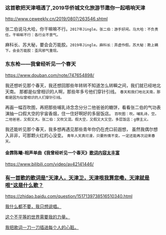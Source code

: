 ### 这首歌把天津唱透了,2019华侨城文化旅游节邀你一起唱响天津
http://www.ceweekly.cn/2019/0807/263546.shtml

张二伯说马大哈，你干嘛嘛不行。`2017年Jingle。张二伯：游手好闲。马大哈：不负责任。干嘛嘛不行：各行业不景气。`

麻科长、苏大秘，要会会万能胶。`2019年Jingle。麻科长：弄虚作假。苏大秘：欺上瞒下。会会万能胶：歪风邪气重现。`

### 东东枪——我曾经听见一个春天
https://www.douban.com/note/747654898/

我还想听见那个春天，我还想回那些年转转不知道怎么转瞬之间，我们就已经地北天南。
那都是似曾相识的人啊，那些年多亏他们穿针引线。
`春天和我们地北天南，那都是因为似曾相识的人们穿针引线。`

再画一幅百吹图，再把那些哺乳诗念念分分二他爸爸的糖饼，看看张二伯的气功表演抽一口假大空的宇宙香烟，住一住好啊好的多层饭店。
`百吹图：吹。哺乳诗，空。二他爸爸，又假又大。张二伯：又吹又混。假大空，又假又大又空。多层饭店：g僚主义。`

我还能听见那个春天，我多想再遇见那些青年你仍在虎口前遐想，
虽然我偶尔想入非非，可那颗火红的心没变。
`青年人天真烂漫，只要热情不变。一定还能再次迎来春天。`

#### 金霏陈曦-相声单曲《我曾经听见一个春天》<u>歌词内容太丰富
https://www.bilibili.com/video/av42141446/

### 有一首歌的歌词是"天津人，天津卫，天津哏我算您嘞，天津就是哏"这是什么歌？
https://zhidao.baidu.com/question/1517139738516510340.html

我什么都不要，我只想说唱。

这个不平等的世界需要我的力量。

我把歌词一刀一刀插进每个人的心脏。
